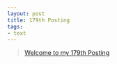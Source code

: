 ```yaml
---
layout: post
title: 179th Posting
tags: 
- text
---
```


> [Welcome to my 179th Posting](https://janghan-kor.tistory.com/841)

